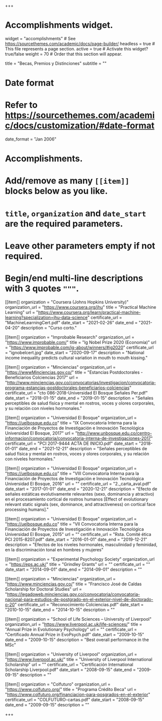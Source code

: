 +++
# Accomplishments widget.
widget = "accomplishments"  # See https://sourcethemes.com/academic/docs/page-builder/
headless = true  # This file represents a page section.
active = true  # Activate this widget? true/false
weight = 70  # Order that this section will appear.

title = "Becas, Premios y Distinciones"
subtitle = ""

# Date format
#   Refer to https://sourcethemes.com/academic/docs/customization/#date-format
date_format = "Jan 2006"

# Accomplishments.
#   Add/remove as many `[[item]]` blocks below as you like.
#   `title`, `organization` and `date_start` are the required parameters.
#   Leave other parameters empty if not required.
#   Begin/end multi-line descriptions with 3 quotes `"""`.

[[item]]
  organization = "Coursera (Johns Hopkins University)"
  organization_url = "https://www.coursera.org/jhu"
  title = "Practical Machine Learning"
  url = "https://www.coursera.org/learn/practical-machine-learning?specialization=jhu-data-science"
  certificate_url = "MachineLearningCert.pdf"
  date_start = "2021-02-26"
  date_end = "2021-04-20"
  description = "Curso corto."

[[item]]
  organization = "Improbable Research"
  organization_url = "https://www.improbable.com/"
  title = "Ig Nobel Prize 2020 (Economía)"
  url = "https://www.improbable.com/ig-about/winners/#ig2020"
  certificate_url = "ignobelcert.jpg"
  date_start = "2020-09-17"
  description = "National income inequality predicts cultural variation in mouth to mouth kissing."

[[item]]
  organization = "Minciencias"
  organization_url = "https://wwwMinciencias.gov.co/"
  title = "Estancias Postdoctorales - Beneficiarios Colciencias 2017"
  url = "http://www.minciencias.gov.co/convocatorias/investigacion/convocatoria-programa-estancias-postdoctorales-beneficiarios-colciencias"
  certificate_url = "cto 086-2018-Universidad El Bosque Señales Per.pdf"
  date_start = "2018-01-15"
  date_end = "2019-01-15"
  description = "Señales perceptibles de salud física y mental en rostros, voces y olores corporales, y su relación con niveles hormonales."

[[item]]
  organization = "Universidad El Bosque"
  organization_url = "https://uelbosque.edu.co"
  title = "IX Convocatoria Interna para la Financiación de Proyectos de Investigación e Innovación Tecnológica Universidad El Bosque, 2017"
  url = "http://www.unbosque.edu.co/centro-informacion/convocatoria/convocatoria-interna-de-investigaciones-2017"
  certificate_url = "PCI 2017-9444 ACTA DE INICIO.pdf"
  date_start = "2018-01-01"
  date_end = "2021-12-21"
  description = "Señales perceptibles de salud física y mental en rostros, voces y olores corporales, y su relación con niveles hormonales."
  
[[item]]
  organization = "Universidad El Bosque"
  organization_url = "https://uelbosque.edu.co"
  title = "VIII Convocatoria Interna para la Financiación de Proyectos de Investigación e Innovación Tecnológica Universidad El Bosque, 2016"
  url = ""
  certificate_url = "2._carta_aval.pdf"
  date_start = "2017-01-01"
  date_end = "2020-12-21"
  description = "Efecto de señales estáticas evolutivamente relevantes (sexo, dominancia y atractivo) en el procesamiento cortical de rostros humanos [Effect of evolutionary relevant static signals (sex, dominance, and attractiveness) on cortical face processing humans]."

[[item]]
  organization = "Universidad El Bosque"
  organization_url = "https://uelbosque.edu.co"
  title = "VII Convocatoria Interna para la Financiación de Proyectos de Investigación e Innovación Tecnológica Universidad El Bosque, 2015"
  url = ""
  certificate_url = "Rsta. Comité ética PCI 2015-8207.pdf"
  date_start = "2016-01-01"
  date_end = "2019-12-21"
  description = "Efectos de los niveles hormonales, masculinidad y feminidad, en la discriminación tonal en hombres y mujeres"

[[item]]
  organization = "Experimental Psychology Society"
  organization_url = "https://eps.ac.uk/"
  title = "Grindley Grants"
  url = ""
  certificate_url = ""
  date_start = "2014-09-01"
  date_end = "2014-09-01"
  description = ""

[[item]]
  organization = "Minciencias"
  organization_url = "https://www.minciencias.gov.co/"
  title = "Francisco José de Caldas Scholarship for Doctoral Studies"
  url = "https://legadoweb.minciencias.gov.co/convocatoria/convocatoria-nacional-para-estudios-de-postgrado-en-el-exterior-nivel-de-doctorado-o-20"
  certificate_url = "Reconocimiento Colciencias.pdf"
  date_start = "2010-10-15"
  date_end = "2014-10-15"
  description = ""
  
[[item]]
  organization = "School of Life Sciences – University of Liverpool"
  organization_url = "https://www.liverpool.ac.uk/life-sciences/"
  title = "Annual Prize in Evolutionary Psychology"
  url = ""
  certificate_url = "Certificado Annual Prize in EvoPsych.pdf"
  date_start = "2009-10-15"
  date_end = "2009-10-15"
  description = "Best overall performance in the MSc"  

[[item]]
  organization = "University of Liverpool"
  organization_url = "https://www.liverpool.ac.uk/"
  title = "University of Liverpool International Scholarship"
  url = ""
  certificate_url = "Certificación International Scholarship Liverpool.pdf"
  date_start = "2008-09-15"
  date_end = "2009-09-15"
  description = ""  
  
[[item]]
  organization = "Colfuturo"
  organization_url = "https://www.colfuturo.org/"
  title = "Programa Crédito Beca"
  url = "https://www.colfuturo.org/financiacion-para-posgrados-en-el-exterior"
  certificate_url = "COLFUTURO-cartas.pdf"
  date_start = "2008-09-15"
  date_end = "2009-09-15"
  description = "" 

+++
